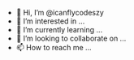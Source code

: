 - 👋 Hi, I’m @icanflycodeszy
- 👀 I’m interested in ...
- 🌱 I’m currently learning ...
- 💞️ I’m looking to collaborate on ...
- 📫 How to reach me ...

<!---
icanflycodeszy/icanflycodeszy is a ✨ special ✨ repository because its `README.md` (this file) appears on your GitHub profile.
You can click the Preview link to take a look at your changes.
--->
